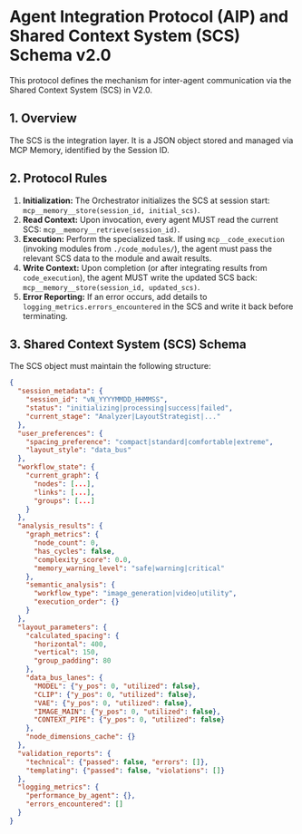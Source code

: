 # Agent Integration Protocol (AIP) and Shared Context System (SCS) Schema v2.0

This protocol defines the mechanism for inter-agent communication via the Shared Context System (SCS) in V2.0.

## 1. Overview

The SCS is the integration layer. It is a JSON object stored and managed via MCP Memory, identified by the Session ID.

## 2. Protocol Rules

1. **Initialization:** The Orchestrator initializes the SCS at session start: `mcp__memory__store(session_id, initial_scs)`.  
2. **Read Context:** Upon invocation, every agent MUST read the current SCS: `mcp__memory__retrieve(session_id)`.  
3. **Execution:** Perform the specialized task. If using `mcp__code_execution` (invoking modules from `./code_modules/`), the agent must pass the relevant SCS data to the module and await results.  
4. **Write Context:** Upon completion (or after integrating results from `code_execution`), the agent MUST write the updated SCS back: `mcp__memory__store(session_id, updated_scs)`.  
5. **Error Reporting:** If an error occurs, add details to `logging_metrics.errors_encountered` in the SCS and write it back before terminating.

## 3. Shared Context System (SCS) Schema

The SCS object must maintain the following structure:

```json
{
  "session_metadata": {
    "session_id": "vN_YYYYMMDD_HHMMSS",
    "status": "initializing|processing|success|failed",
    "current_stage": "Analyzer|LayoutStrategist|..."
  },
  "user_preferences": {
    "spacing_preference": "compact|standard|comfortable|extreme",
    "layout_style": "data_bus"
  },
  "workflow_state": {
    "current_graph": {
      "nodes": [...],
      "links": [...],
      "groups": [...]
    }
  },
  "analysis_results": {
    "graph_metrics": {
      "node_count": 0,
      "has_cycles": false,
      "complexity_score": 0.0,
      "memory_warning_level": "safe|warning|critical"
    },
    "semantic_analysis": {
      "workflow_type": "image_generation|video|utility",
      "execution_order": {}
    }
  },
  "layout_parameters": {
    "calculated_spacing": {
      "horizontal": 400,
      "vertical": 150,
      "group_padding": 80
    },
    "data_bus_lanes": {
      "MODEL": {"y_pos": 0, "utilized": false},
      "CLIP": {"y_pos": 0, "utilized": false},
      "VAE": {"y_pos": 0, "utilized": false},
      "IMAGE_MAIN": {"y_pos": 0, "utilized": false},
      "CONTEXT_PIPE": {"y_pos": 0, "utilized": false}
    },
    "node_dimensions_cache": {}
  },
  "validation_reports": {
    "technical": {"passed": false, "errors": []},
    "templating": {"passed": false, "violations": []}
  },
  "logging_metrics": {
    "performance_by_agent": {},
    "errors_encountered": []
  }
}
```